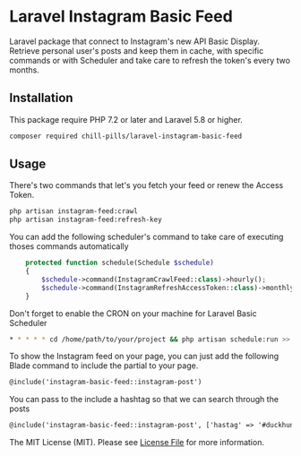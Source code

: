 # Laravel Instagram Basic Feed

Laravel package that connect to Instagram's new API Basic Display. Retrieve personal user's posts and keep them in cache, with specific commands or with Scheduler and take care to refresh the token's every two months.

## Installation

This package require PHP 7.2 or later and Laravel 5.8 or higher.

```bash
composer required chill-pills/laravel-instagram-basic-feed
```

## Usage

There's two commands that let's you fetch your feed or renew the Access Token.

```bash
php artisan instagram-feed:crawl
php artisan instagram-feed:refresh-key
```

You can add the following scheduler's command to take care of executing thoses commands automatically

```php
    protected function schedule(Schedule $schedule)
    {
        $schedule->command(InstagramCrawlFeed::class)->hourly();
        $schedule->command(InstagramRefreshAccessToken::class)->monthly();
    }
```

Don't forget to enable the CRON on your machine for Laravel Basic Scheduler

```bash
* * * * * cd /home/path/to/your/project && php artisan schedule:run >> /dev/null 2>&1
```

To show the Instagram feed on your page, you can just add the following Blade command to include the partial to your page.

```html
@include('instagram-basic-feed::instagram-post')
```

You can pass to the include a hashtag so that we can search through the posts

```html
@include('instagram-basic-feed::instagram-post', ['hastag' => '#duckhunt'])
```
The MIT License (MIT). Please see [License File](LICENSE.md) for more information.